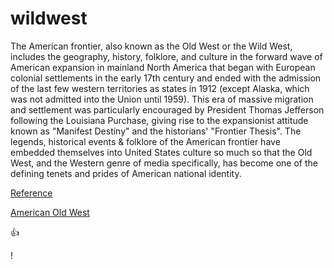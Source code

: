 # wildwest

The American frontier, also known as the Old West or the Wild West, includes the geography, history, folklore, and culture in the forward wave of American expansion in mainland North America that began with European colonial settlements in the early 17th century and ended with the admission of the last few western territories as states in 1912 (except Alaska, which was not admitted into the Union until 1959). This era of massive migration and settlement was particularly encouraged by President Thomas Jefferson following the Louisiana Purchase, giving rise to the expansionist attitude known as "Manifest Destiny" and the historians' "Frontier Thesis". The legends, historical events & folklore of the American frontier have embedded themselves into United States culture so much so that the Old West, and the Western genre of media specifically, has become one of the defining tenets and prides of American national identity.

[Reference](https://en.wikipedia.org/wiki/American_frontier)

[American Old West](https://en.wikipedia.org/wiki/Timeline_of_the_American_Old_West)

👍

!
